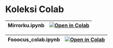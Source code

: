 # Koleksi Colab

| Mirrorku.ipynb | [![Open in Colab](https://colab.research.google.com/assets/colab-badge.svg)](https://colab.research.google.com/github/LahHalah/koleksikolab/blob/main/Mirrorku.ipynb) |
| :---------------------------------------- | :-----------------------------------------------------------------------------------------------------------------: |

| Fooocus_colab.ipynb | [![Open in Colab](https://colab.research.google.com/assets/colab-badge.svg)](https://colab.research.google.com/github/LahHalah/koleksikolab/blob/main/Fokus_kolab.ipynb) |
| :---------------------------------------- | :-----------------------------------------------------------------------------------------------------------------: |
<br />
